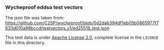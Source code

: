 ### Wycheproof eddsa test vectors

The json file was taken from: https://github.com/C2SP/wycheproof/blob/0d2dab394df1eb05b0865977f7633d010a98bccd/testvectors_v1/ed25519_test.json

This test data is under [Apache License 2.0](./LICENSE), complete license in the `LICENSE` file in this directory.
